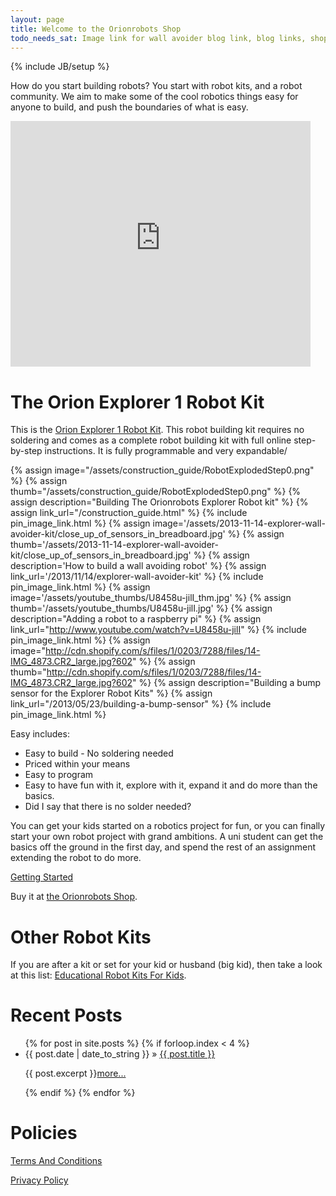 ```yaml
---
layout: page
title: Welcome to the Orionrobots Shop
todo_needs_sat: Image link for wall avoider blog link, blog links, shopify image ref
---
```

{% include JB/setup %}

How do you start building robots? You start with robot kits, and a robot community.
We aim to make some of the cool robotics things easy for anyone to build, and push the boundaries of what is easy.

<iframe src="http://widgets.shopifyapps.com/products/orion-explorer-1-deluxe-kit?shop=orionrobots.myshopify.com&amp;style=mnml&amp;destination=checkout" class="shopify-widget" frameborder="0" height="393" scrolling="no" width="480"> </iframe>

# The Orion Explorer 1 Robot Kit

This is the <a href="http://shop.orionrobots.co.uk/products/orion-explorer-1-robot-kit">Orion Explorer 1 Robot Kit</a>. This robot building kit requires no soldering and comes as a complete robot building kit with full online step-by-step instructions.
It is fully programmable and very expandable/

{% assign image="/assets/construction_guide/RobotExplodedStep0.png" %}
{% assign thumb="/assets/construction_guide/RobotExplodedStep0.png" %}
{% assign description="Building The Orionrobots Explorer Robot kit" %}
{% assign link_url="/construction_guide.html" %}
{% include pin_image_link.html %}
{% assign image='/assets/2013-11-14-explorer-wall-avoider-kit/close_up_of_sensors_in_breadboard.jpg' %}
{% assign thumb='/assets/2013-11-14-explorer-wall-avoider-kit/close_up_of_sensors_in_breadboard.jpg' %}
{% assign description='How to build a wall avoiding robot' %}
{% assign link_url='/2013/11/14/explorer-wall-avoider-kit' %}
{% include pin_image_link.html %}
{% assign image='/assets/youtube_thumbs/U8458u-jilI_thm.jpg' %}
{% assign thumb='/assets/youtube_thumbs/U8458u-jilI.jpg' %}
{% assign description="Adding a robot to a raspberry pi" %}
{% assign link_url="http://www.youtube.com/watch?v=U8458u-jilI" %}
{% include pin_image_link.html %}
{% assign image="http://cdn.shopify.com/s/files/1/0203/7288/files/14-IMG_4873.CR2_large.jpg?602" %}
{% assign thumb="http://cdn.shopify.com/s/files/1/0203/7288/files/14-IMG_4873.CR2_large.jpg?602" %}
{% assign description="Building a bump sensor for the Explorer Robot Kits" %}
{% assign link_url="/2013/05/23/building-a-bump-sensor" %}
{% include pin_image_link.html %}

Easy includes:

* Easy to build - No soldering needed
* Priced within your means
* Easy to program
* Easy to have fun with it, explore with it, expand it and do more than the basics.
* Did I say that there is no solder needed?

You can get your kids started on a robotics project for fun, or you can finally start your own robot project with grand ambitions. A uni student can get the basics off the ground in the first day, and spend the rest of an assignment extending the robot to do more.

<a href="/getting_started.html">Getting Started</a>

Buy it at <a href="http://shop.orionrobots.co.uk">the Orionrobots Shop</a>.

# Other Robot Kits

If you are after a kit or set for your kid or husband (big kid), then take a look at this list: <a  href="http://www.squidoo.com/educational-robot-kits-for-kids">Educational Robot Kits For Kids</a>.

# Recent Posts
<ul class="posts">
  {% for post in site.posts %}
    {% if forloop.index < 4 %}
        <li><span>{{ post.date | date_to_string }}</span> &raquo; <a href="{{ BASE_PATH }}{{ post.url }}">{{ post.title }}</a><p class="clearfix">{{ post.excerpt }}<a href="{{ BASE_PATH }}{{ post.url }}">more...</a></p><p class="clearfix"></p></li>
    {% endif %}
  {% endfor %}
</ul>

# Policies

<a href="/Terms+And+Conditions" title="Terms And Conditions">Terms And Conditions</a>

<a href="/privacy_and_cookies.html" title="Privacy Policy">Privacy Policy</a>

